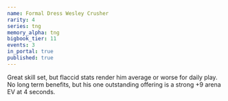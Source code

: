 ```yaml
---
name: Formal Dress Wesley Crusher
rarity: 4
series: tng
memory_alpha: tng
bigbook_tier: 11
events: 3
in_portal: true
published: true
---
```


Great skill set, but flaccid stats render him average or worse for daily play. No long term benefits, but his one outstanding offering is a strong +9 arena EV at 4 seconds.
